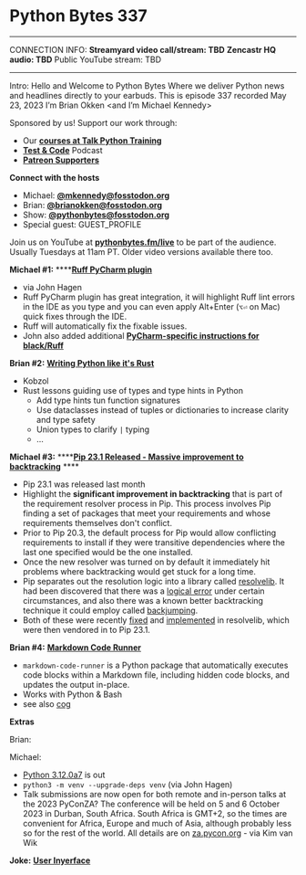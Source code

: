 # Python Bytes 337

----------

CONNECTION INFO:
**Streamyard video call/stream:     TBD**
**Zencastr HQ audio:                           TBD**
Public YouTube stream:                  TBD

----------

Intro:
Hello and Welcome to Python Bytes
Where we deliver Python news and headlines directly to your earbuds.
This is episode 337 recorded May 23, 2023
I’m Brian Okken
<and I’m Michael Kennedy>

Sponsored by us! Support our work through:

- Our [**courses at Talk Python Training**](https://training.talkpython.fm/)
- [**Test & Code**](https://testandcode.com/) Podcast
- [**Patreon Supporters**](https://www.patreon.com/pythonbytes)

**Connect with the hosts**

- Michael: [**@mkennedy@fosstodon.org**](https://fosstodon.org/@mkennedy)
- Brian: [**@brianokken@fosstodon.org**](https://fosstodon.org/@brianokken)
- Show: [**@pythonbytes@fosstodon.org**](https://fosstodon.org/@pythonbytes)
- Special guest: GUEST_PROFILE

Join us on YouTube at [**pythonbytes.fm/live**](https://pythonbytes.fm/stream/live) to be part of the audience. Usually Tuesdays at 11am PT. Older video versions available there too.

**Michael #1:** ****[**Ruff PyCharm plugin**](https://github.com/koxudaxi/ruff-pycharm-plugin)

- via John Hagen
- Ruff PyCharm plugin has great integration, it will highlight Ruff lint errors in the IDE as you type and you can even apply Alt+Enter (`⌥⏎` on Mac) quick fixes through the IDE.
- Ruff will automatically fix the fixable issues. 
- John also added additional [**PyCharm-specific instructions for black/Ruff**](https://github.com/johnthagen/python-blueprint#integrate-code-formatters)

**Brian #2:**  [**Writing Python like it's Rust**](https://kobzol.github.io/rust/python/2023/05/20/writing-python-like-its-rust.html)

- Kobzol
- Rust lessons guiding use of types and type hints in Python
    - Add type hints tun function signatures
    - Use dataclasses instead of tuples or dictionaries to increase clarity and type safety
    - Union types to clarify `|` typing
    - …

**Michael #****3****:** ****[**Pip 23.1 Released - Massive improvement to backtracking**](https://old.reddit.com/r/Python/comments/12n5lai/pip_231_released_massive_improvement_to/) ****

- Pip 23.1 was released last month
- Highlight the **significant improvement in backtracking** that is part of the requirement resolver process in Pip. This process involves Pip finding a set of packages that meet your requirements and whose requirements themselves don't conflict.
- Prior to Pip 20.3, the default process for Pip would allow conflicting requirements to install if they were transitive dependencies where the last one specified would be the one installed.
- Once the new resolver was turned on by default it immediately hit problems where backtracking would get stuck for a long time.
- Pip separates out the resolution logic into a library called [resolvelib](https://github.com/sarugaku/resolvelib). It had been discovered that there was a [logical error](https://github.com/sarugaku/resolvelib/issues/91) under certain circumstances, and also there was a known better backtracking technique it could employ called [backjumping](https://en.wikipedia.org/wiki/Backjumping). 
- Both of these were recently [fixed](https://github.com/sarugaku/resolvelib/pull/111) and [implemented](https://github.com/sarugaku/resolvelib/pull/113) in resolvelib, which were then vendored in to Pip 23.1.

**Brian #****4****:** [**Markdown Code Runner**](https://github.com/basnijholt/markdown-code-runner)

- `markdown-code-runner` is a Python package that automatically executes code blocks within a Markdown file, including hidden code blocks, and updates the output in-place.
- Works with Python & Bash
- see also [cog](https://cog.readthedocs.io/en/latest/index.html)

**Extras** 

Brian:

Michael:

- [Python 3.12.0a7](https://docs.python.org/3.12/whatsnew/3.12.html) is out
- `python3 -m venv --upgrade-deps venv` (via John Hagen)
- Talk submissions are now open for both remote and in-person talks at the 2023 PyConZA? The conference will be held on 5 and 6 October 2023 in Durban, South Africa. South Africa is GMT+2, so the times are convenient for Africa, Europe and much of Asia, although probably less so for the rest of the world. All details are on [za.pycon.org](http://za.pycon.org/) - via Kim van Wik

**Joke:** [**User Inyerface**](https://userinyerface.com)

